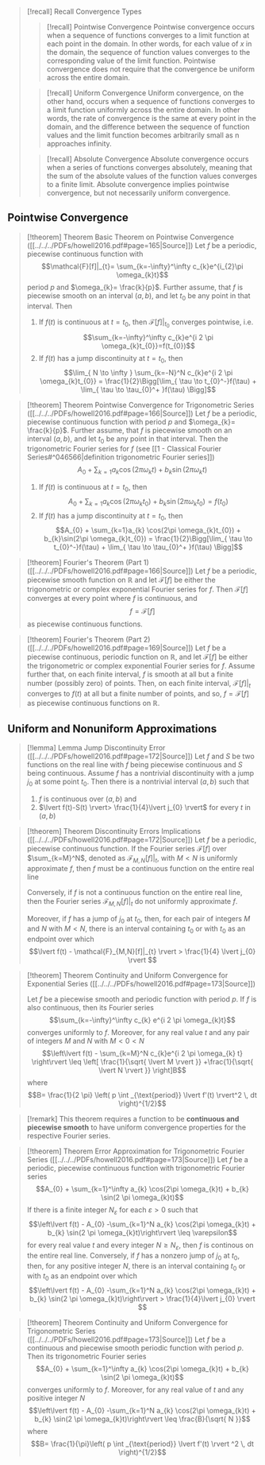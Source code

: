 >[!recall] Recall Convergence Types
>>[!recall] Pointwise Convergence
>>Pointwise convergence occurs when a sequence of functions converges to a limit function at each point in the domain. In other words, for each value of $x$ in the domain, the sequence of function values converges to the corresponding value of the limit function. Pointwise convergence does not require that the convergence be uniform across the entire domain.
>
>>[!recall] Uniform Convergence
>>Uniform convergence, on the other hand, occurs when a sequence of functions converges to a limit function uniformly across the entire domain. In other words, the rate of convergence is the same at every point in the domain, and the difference between the sequence of function values and the limit function becomes arbitrarily small as n approaches infinity.
>
>>[!recall] Absolute Convergence
>> Absolute convergence occurs when a series of functions converges absolutely, meaning that the sum of the absolute values of the function values converges to a finite limit. Absolute convergence implies pointwise convergence, but not necessarily uniform convergence.

## Pointwise Convergence

>[!theorem] Theorem Basic Theorem on Pointwise Convergence ([[../../../PDFs/howell2016.pdf#page=165|Source]])
>Let $f$ be a periodic, piecewise continuous function with
>$$\mathcal{F}[f]|_{t}= \sum_{k=-\infty}^\infty c_{k}e^{i_{2}\pi \omega_{k}t}$$
>period $p$ and $\omega_{k}= \frac{k}{p}$. Further assume, that $f$ is piecewise smooth on an interval $(a,b)$, and let $t_{0}$ be any point in that interval. Then
>1. If $f(t)$ is continuous at $t=t_{0}$, then $\mathcal{F}[f]|_{t_{0}}$ converges pointwise, i.e. $$\sum_{k=-\infty}^\infty c_{k}e^{i 2 \pi \omega_{k}t_{0}}=f(t_{0})$$
>2. If $f(t)$ has a jump discontinuity at $t=t_{0}$, then $$\lim_{ N \to \infty } \sum_{k=-N}^N c_{k}e^{i 2 \pi \omega_{k}t_{0}} = \frac{1}{2}\Bigg[\lim_{ \tau \to t_{0}^-}f(\tau) + \lim_{ \tau \to \tau_{0}^+ }f(\tau)  \Bigg]$$

>[!theorem] Theorem Pointwise Convergence for Trigonometric Series ([[../../../PDFs/howell2016.pdf#page=166|Source]])
>Let $f$ be a periodic, piecewise continuous function with period $p$ and $\omega_{k}= \frac{k}{p}$. Further assume, that $f$ is piecewise smooth on an interval $(a,b)$, and let $t_{0}$ be any point in that interval. Then the trigonometric Fourier series for $f$ (see [[1 - Classical Fourier Series#^046566|definition trigonometric Fourier series]])
>$$A_{0} + \sum_{k=1}a_{k} \cos(2\pi \omega_{k}t) + b_{k}\sin(2\pi \omega_{k}t)$$
>1. If $f(t)$ is continuous at $t=t_{0}$, then  $$A_{0} + \sum_{k=1}a_{k} \cos(2\pi \omega_{k}t_{0}) + b_{k}\sin(2\pi \omega_{k}t_{0}) = f(t_{0})$$
>2. If $f(t)$ has a jump discontinuity at $t=t_{0}$, then $$A_{0} + \sum_{k=1}a_{k} \cos(2\pi \omega_{k}t_{0}) + b_{k}\sin(2\pi \omega_{k}t_{0}) = \frac{1}{2}\Bigg[\lim_{ \tau \to t_{0}^-}f(\tau) + \lim_{ \tau \to \tau_{0}^+ }f(\tau)  \Bigg]$$

>[!theorem] Fourier's Theorem (Part 1) ([[../../../PDFs/howell2016.pdf#page=166|Source]])
>Let $f$ be a periodic, piecewise smooth function on $\mathbb{R}$ and let $\mathcal{F}[f]$ be either the trigonometric or complex exponential Fourier series for $f$. Then $\mathcal{F}[f]$ converges at every point where $f$ is continuous, and
>$$f = \mathcal{F}[f]$$
>as piecewise continuous functions.

>[!theorem] Fourier's Theorem (Part 2) ([[../../../PDFs/howell2016.pdf#page=169|Source]])
>Let $f$ be a piecewise continuous, periodic function on $\mathbb{R}$, and let $\mathcal{F}[f]$ be either the trigonometric or complex exponential Fourier series for $f$. Assume further that, on each finite interval, $f$ is smooth at all but a finite number (possibly zero) of points. Then, on each finite interval, $\mathcal{F}[f]|_{t}$ converges to $f(t)$ at all but a finite number of points, and so, $f= \mathcal{F}[f]$ as piecewise continuous functions on $\mathbb{R}$.

## Uniform and Nonuniform Approximations

>[!lemma] Lemma Jump Discontinuity Error ([[../../../PDFs/howell2016.pdf#page=172|Source]])
>Let $f$ and $S$ be two functions on the real line with $f$ being piecewise continuous and $S$ being continuous. Assume $f$ has a nontrivial discontinuity with a jump $j_{0}$ at some point $t_{0}$. Then there is a nontrivial interval $(a,b)$ such that
>1. $f$ is continuous over $(a,b)$ and
>2. $\lvert f(t)-S(t) \rvert> \frac{1}{4}\lvert j_{0} \rvert$ for every $t$ in $(a,b)$

>[!theorem] Theorem Discontinuity Errors Implications ([[../../../PDFs/howell2016.pdf#page=172|Source]])
>Let $f$ be a periodic, piecewise continuous function. If the Fourier series $\mathcal{F}[f]$ over $\sum_{k=M}^N$, denoted as $\mathcal{F}_{M,N}[f]|_{t}$, with $M < N$ is uniformly approximate $f$, then $f$ must be a continuous function on the entire real line
>
>Conversely, if $f$ is not a continuous function on the entire real line, then the Fourier series $\mathcal{F}_{M,N}[f]|_{t}$ do not uniformly approximate $f$. 
>
>Moreover, if $f$ has a jump of $j_{0}$ at $t_{0}$, then, for each pair of integers $M$ and $N$ with $M < N$, there is an interval containing $t_{0}$ or with $t_{0}$ as an endpoint over which
>$$\lvert f(t) - \mathcal{F}_{M,N}[f]|_{t} \rvert > \frac{1}{4} \lvert j_{0} \rvert  $$

>[!theorem] Theorem Continuity and Uniform Convergence for Exponential Series ([[../../../PDFs/howell2016.pdf#page=173|Source]])
>
>Let $f$ be a piecewise smooth and periodic function with period $p$. If $f$ is also continuous, then its Fourier series
>$$\sum_{k=-\infty}^\infty c_{k} e^{i 2 \pi \omega_{k}t}$$
>converges uniformly to $f$. Moreover, for any real value $t$ and any pair of integers $M$ and $N$ with $M < 0 < N$
>$$\left\lvert  f(t) - \sum_{k=M}^N c_{k}e^{i 2 \pi \omega_{k} t} \right\rvert  \leq \left[ \frac{1}{\sqrt{ \lvert M \rvert  }} +\frac{1}{\sqrt{ \lvert N \rvert  }} \right]B$$
>where
>$$B= \frac{1}{2 \pi} \left( p \int _{\text{period}} \lvert f'(t) \rvert^2  \, dt  \right)^{1/2}$$

>[!remark]
>This theorem requires a function to be **continuous and piecewise smooth** to have uniform convergence properties for the respective Fourier series.

>[!theorem] Theorem Error Approximation for Trigonometric Fourier Series ([[../../../PDFs/howell2016.pdf#page=173|Source]])
>Let $f$ be a periodic, piecewise continuous function with trigonometric Fourier series
>$$A_{0} + \sum_{k=1}^\infty a_{k} \cos(2\pi \omega_{k}t) + b_{k} \sin(2 \pi \omega_{k}t)$$
>If there is a finite integer $N_{\varepsilon}$ for each $\varepsilon> 0$ such that
>$$\left\lvert  f(t) - A_{0} -\sum_{k=1}^N a_{k} \cos(2\pi \omega_{k}t) + b_{k} \sin(2 \pi \omega_{k}t)\right\rvert \leq \varepsilon$$
>for every real value $t$ and every integer $N \geq N_{\varepsilon}$, then $f$ is continous on the entire real line. Conversely, if $f$ has a nonzero jump of $j_{0}$ at $t_{0}$, then, for any positive integer $N$, there is an interval containing $t_{0}$ or with $t_{0}$ as an endpoint over which
>$$\left\lvert f(t) - A_{0} -\sum_{k=1}^N a_{k} \cos(2\pi \omega_{k}t) + b_{k} \sin(2 \pi \omega_{k}t)\right\rvert > \frac{1}{4}\lvert j_{0} \rvert  $$

>[!theorem] Theorem Continuity and Uniform Convergence for Trigonometric Series ([[../../../PDFs/howell2016.pdf#page=173|Source]])
> Let $f$ be a continuous and piecewise smooth periodic function with period $p$. Then its trigonometric Fourier series 
>$$A_{0} + \sum_{k=1}^\infty a_{k} \cos(2\pi \omega_{k}t) + b_{k} \sin(2 \pi \omega_{k}t)$$
>converges uniformly to $f$. Moreover, for any real value of $t$ and any positive integer $N$
>$$\left\lvert f(t) - A_{0} -\sum_{k=1}^N a_{k} \cos(2\pi \omega_{k}t) + b_{k} \sin(2 \pi \omega_{k}t)\right\rvert \leq \frac{B}{\sqrt{ N }}$$
>where
>$$B= \frac{1}{\pi}\left( p \int _{\text{period}} \lvert f'(t) \rvert ^2 \, dt  \right)^{1/2}$$